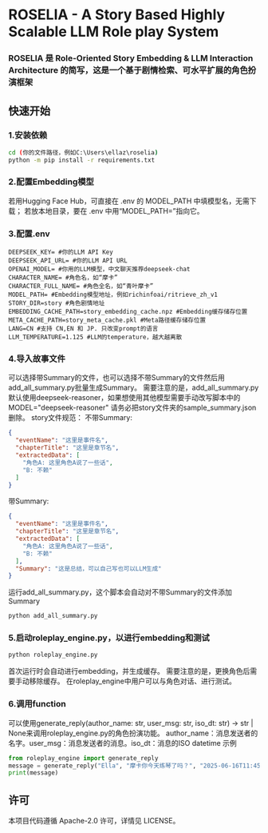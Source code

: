 # ROSELIA - A Story Based Highly Scalable LLM Role play System
### ROSELIA 是 Role-Oriented Story Embedding &amp; LLM Interaction Architecture 的简写，这是一个基于剧情检索、可水平扩展的角色扮演框架
## 快速开始

### 1.安装依赖
```bash
cd (你的文件路径，例如C:\Users\ellaz\roselia)
python -m pip install -r requirements.txt
```
### 2.配置Embedding模型
若用Hugging Face Hub，可直接在 .env 的 MODEL_PATH 中填模型名，无需下载；
若放本地目录，要在 .env 中用“MODEL_PATH=”指向它。

### 3.配置.env
```
DEEPSEEK_KEY= #你的LLM API Key
DEEPSEEK_API_URL= #你的LLM API URL
OPENAI_MODEL= #你用的LLM模型，中文聊天推荐deepseek-chat
CHARACTER_NAME= #角色名，如“摩卡”
CHARACTER_FULL_NAME= #角色全名，如“青叶摩卡”
MODEL_PATH= #Embedding模型地址，例如richinfoai/ritrieve_zh_v1
STORY_DIR=story #角色剧情地址
EMBEDDING_CACHE_PATH=story_embedding_cache.npz #Embedding缓存储存位置
META_CACHE_PATH=story_meta_cache.pkl #Meta路径缓存储存位置
LANG=CN #支持 CN,EN 和 JP. 只改变prompt的语言
LLM_TEMPERATURE=1.125 #LLM的temperature，越大越离散
```

### 4.导入故事文件
可以选择带Summary的文件，也可以选择不带Summary的文件然后用add_all_summary.py批量生成Summary。
需要注意的是，add_all_summary.py默认使用deepseek-reasoner，如果想使用其他模型需要手动改写脚本中的MODEL="deepseek-reasoner"
请务必把story文件夹的sample_summary.json删除。
story文件规范：
不带Summary:
```json
{
  "eventName": "这里是事件名",
  "chapterTitle": "这里是章节名",
  "extractedData": [
    "角色A: 这里角色A说了一些话",
    "B: 不赖"
  ]
}
```
带Summary:
```json
{
  "eventName": "这里是事件名",
  "chapterTitle": "这里是章节名",
  "extractedData": [
    "角色A: 这里角色A说了一些话",
    "B: 不赖"
  ],
  "Summary": "这是总结，可以自己写也可以LLM生成"
}
```
运行add_all_summary.py，这个脚本会自动对不带Summary的文件添加Summary
```bash
python add_all_summary.py
```

### 5.启动roleplay_engine.py，以进行embedding和测试
```bash
python roleplay_engine.py
```
首次运行时会自动进行embedding，并生成缓存。
需要注意的是，更换角色后需要手动移除缓存。
在roleplay_engine中用户可以与角色对话、进行测试。

### 6.调用function
可以使用generate_reply(author_name: str, user_msg: str, iso_dt: str) -> str | None来调用roleplay_engine.py的角色扮演功能。
author_name：消息发送者的名字。user_msg：消息发送者的消息。iso_dt：消息的ISO datetime
示例
```python
from roleplay_engine import generate_reply
message = generate_reply("Ella", "摩卡你今天练琴了吗？", "2025-06-16T11:45:14-07:00")
print(message)
```

## 许可
本项目代码遵循 Apache-2.0 许可，详情见 LICENSE。

